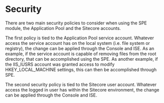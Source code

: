 # Security

There are two main security policies to consider when using the SPE module, the Application Pool and the Sitecore accounts.

The first policy is tied to the Application Pool service account. Whatever access the service account has on the local system (i.e. file system or registry), the change can be applied through the Console and ISE. As an example, if the service account is capable of removing files from the root directory, that can be accomplished using the SPE. As another example, if the IIS_IUSRS account was granted access to modify HKEY_LOCAL_MACHINE settings, this can then be accomplished through SPE.

The second security policy is tied to the Sitecore user account. Whatever access the logged in user has within the Sitecore environment, the change can be applied through the Console and ISE.
